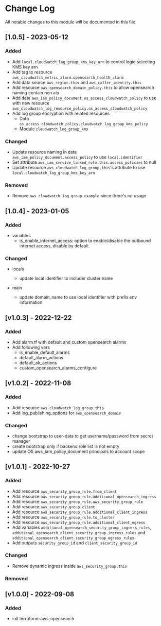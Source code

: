 # Change Log

All notable changes to this module will be documented in this file.

## [1.0.5] - 2023-05-12

### Added

- Add `local.cloudwatch_log_group_kms_key_arn` to control logic selecting KMS key arn
- Add tag to resource `aws_cloudwatch_metric_alarm.opensearch_health_alarm`
- Add data source `aws_region.this` and `aws_caller_identity.this`
- Add resource `aws_opensearch_domain_policy.this` to allow opensearch naming contain non alp
- Add data `aws_iam_policy_document.os_access_cloudwatch_policy` to use with new resource `aws_cloudwatch_log_resource_policy.os_access_cloudwatch_policy`
- Add log group encryption with related resources
  - Data `os_access_cloudwatch_policy.cloudwatch_log_group_kms_policy`
  - Module `cloudwatch_log_group_kms`

### Changed

- Update resource naming in data `aws_iam_policy_document.access_policy` to use `local.identifier`
- Set attribute `aws_iam_service_linked_role.this.access_policies` to null
- Update resource `aws_cloudwatch_log_group.this`'s attribute to use `local.cloudwatch_log_group_kms_key_arn`

### Removed

- Remove `aws_cloudwatch_log_group.example` since there's no usage

## [1.0.4] - 2023-01-05

### Added

- variables
  - is_enable_internet_access: option to enable/disable the outbound internet access, disable by default.

### Changed

- locals
  - update local identifier to includer cluster name

- main
  - update domain_name to use local identifier with prefix env information


## [v1.0.3] - 2022-12-22

### Added

- Add alarm.tf with default and custom opensearch alarms
- Add following vars
    - is_enable_default_alarms
    - default_alarm_actions
    - default_ok_actions
    - custom_opensearch_alarms_configure

## [v1.0.2] - 2022-11-08

### Added

- Add resource `aws_cloudwatch_log_group.this`
- Add log_publishing_options for `aws_opensearch_domain`

### Changed
- change bootstrap to user-data to get username/password from secret manager
- create bootstrap only if backend role list is not empty
- update OS aws_iam_policy_document principals to account scope


## [v1.0.1] - 2022-10-27

### Added

- Add resource `aws_security_group_rule.from_client`
- Add resource `aws_security_group_rule.additional_opensearch_ingress`
- Add resource `aws_security_group_rule.aws_security_group_rule`
- Add resource `aws_security_group.client`
- Add resource `aws_security_group_rule.additional_client_ingress`
- Add resource `aws_security_group_rule.to_cluster`
- Add resource `aws_security_group_rule.additional_client_egress`
- Add variables `additional_opensearch_security_group_ingress_rules`, `additional_opensearch_client_security_group_ingress_rules` and `additional_opensearch_client_security_group_egress_rules`
- Add outputs `security_group_id` and `client_security_group_id`

### Changed

- Remove dynamic ingress inside `aws_security_group.this`

### Removed

## [v1.0.0] - 2022-09-08

### Added

- init terraform-aws-opensearch
